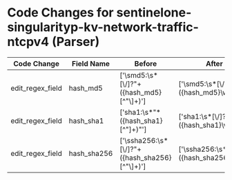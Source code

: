# Code Changes for sentinelone-singularityp-kv-network-traffic-ntcpv4 (Parser)

| Code Change | Field Name | Before | After |
|-------------|------------|--------|-------|
| edit_regex_field | hash_md5 | ['\smd5:\s*[\\\/]?"+({hash_md5}[^"\\]+)'] | ['\smd5:\s*[\\\/]?"+({hash_md5}\w+)'] |
| edit_regex_field | hash_sha1 | ['sha1:\s*"*({hash_sha1}[^"]+)"'] | ['sha1:\s*[\\\/]?"+({hash_sha1}\w+)"'] |
| edit_regex_field | hash_sha256 | ['\ssha256:\s*[\\\/]?"+({hash_sha256}[^"\\]+)'] | ['\ssha256:\s*[\\\/]?"+({hash_sha256}\w+)'] |